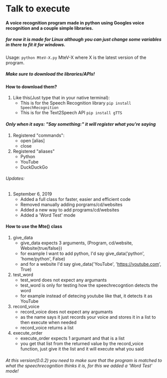 # Talk to execute
#### A voice recognition program made in python using Googles voice recognition and a couple simple libraries.
##### for now it is made for Linux although you can just change some variables in there to fit it for windows.

Usage: ``` python MteV-X.py ```
MteV-X where X is the latest version of the program.

##### **Make sure to download the libraries/APIs!**
#### How to download them?
1. Like this(Just type that in your native terminal):
    - This is for the Speech Recognition library ``` pip install SpeechRecognition ``` 
    - This is for the Text2Speech API ``` pip install gTTS ``` 

#### *Only when it says: "Say something:" it will register what you're saying*
1. Registered "commands":
    - open [alias]
    - close
2. Registered "aliases"
    - Python
    - YouTube
    - DuckDuckGo
    
###### Updates:
1. September 6, 2019
    - Added a full class for faster, easier and efficient code
    - Removed manually adding porgrams/cd/websites
    - Added a new way to add programs/cd/websites
    - Added a 'Word Test' mode
    
#### How to use the Mte() class
1. give_data
    - give_data expects 3 arguments, (Program, cd/website, Website{true/false})
    - for example I want to add python, I'd say give_data('python', 'home/python', False)
    - and for a website I'd say give_data('YouTube', 'https://youtube.com', True)
2. test_word
    - test_word does not expect any argumants
    - test_word is only for testing how the speechrecogntion detects the word
    - for example instead of detecing youtube like that, it detects it as YouTube
3. record_voice
    - record_voice does not expect any argumants
    - as the name says it just records your voice and stores it in a list to then execute when needed
    - record_voice returns a list
4. execute_order
    - execute_order expects 1 argumant and that is a list
    - you get that list from the returned value by the record_voice function, just give it the list and it will execute what you said
    
###### *At this version(0.0.2) you need to make sure that the program is matched to what the speechrecognition thinks it is, for this we added a 'Word Test' mode!*

